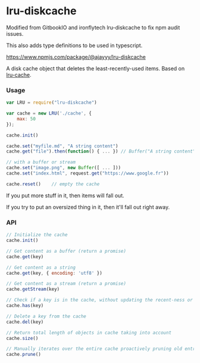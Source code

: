 # lru-diskcache

Modified from GitbookIO and ironflytech lru-diskcache to fix npm audit issues. 

This also adds type definitions to be used in typescript.

https://www.npmjs.com/package/@ajayyy/lru-diskcache

A disk cache object that deletes the least-recently-used items. Based on [lru-cache](https://github.com/isaacs/node-lru-cache).

### Usage

```js
var LRU = require("lru-diskcache")

var cache = new LRU('./cache', {
    max: 50
});

cache.init()

cache.set("myfile.md", "A string content")
cache.get("file").then(function() { ... }) // Buffer("A string content")

// with a buffer or stream
cache.set("image.png", new Buffer([ ... ]))
cache.set("index.html", request.get("https://www.google.fr"))

cache.reset()    // empty the cache
```

If you put more stuff in it, then items will fall out.

If you try to put an oversized thing in it, then it'll fall out right away.

### API

```js
// Initialize the cache
cache.init()

// Get content as a buffer (return a promise)
cache.get(key)

// Get content as a string
cache.get(key, { encoding: 'utf8' })

// Get content as a stream (return a promise)
cache.getStream(key)

// Check if a key is in the cache, without updating the recent-ness or deleting it for being stale.
cache.has(key)

// Delete a key from the cache
cache.del(key)

// Return total length of objects in cache taking into account
cache.size()

// Manually iterates over the entire cache proactively pruning old entries
cache.prune()
```
